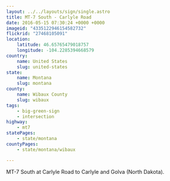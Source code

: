 ```yaml
---
layout: ../../layouts/sign/single.astro
title: MT-7 South - Carlyle Road
date: 2016-05-15 07:30:24 +0000 +0000
imageid: "4335122946154582732"
flickrid: "27468105091"
location:
    latitude: 46.65765479018757
    longitude: -104.2285394668579
country:
    name: United States
    slug: united-states
state:
    name: Montana
    slug: montana
county:
    name: Wibaux County
    slug: wibaux
tags:
    - big-green-sign
    - intersection
highway:
    - mt7
statePages:
    - state/montana
countyPages:
    - state/montana/wibaux

---
```

MT-7 South at Carlyle Road to Carlyle and Golva (North Dakota).